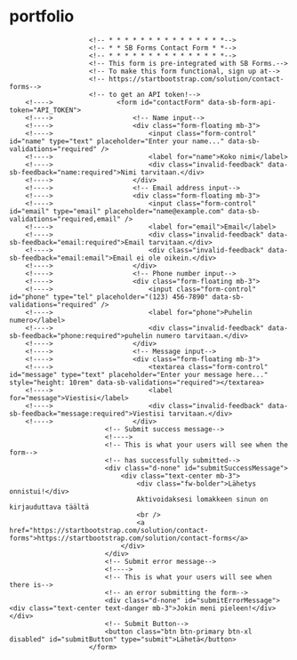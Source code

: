 # portfolio
                        <!-- * * * * * * * * * * * * * * *-->
                        <!-- * * SB Forms Contact Form * *-->
                        <!-- * * * * * * * * * * * * * * *-->
                        <!-- This form is pre-integrated with SB Forms.-->
                        <!-- To make this form functional, sign up at-->
                        <!-- https://startbootstrap.com/solution/contact-forms-->
                        <!-- to get an API token!-->
        <!---->                <form id="contactForm" data-sb-form-api-token="API_TOKEN">
        <!---->                    <!-- Name input-->
        <!---->                    <div class="form-floating mb-3">
        <!---->                        <input class="form-control" id="name" type="text" placeholder="Enter your name..." data-sb-validations="required" />
        <!---->                        <label for="name">Koko nimi</label>
        <!---->                        <div class="invalid-feedback" data-sb-feedback="name:required">Nimi tarvitaan.</div>
        <!---->                    </div>
        <!---->                    <!-- Email address input-->
        <!---->                    <div class="form-floating mb-3">
        <!---->                        <input class="form-control" id="email" type="email" placeholder="name@example.com" data-sb-validations="required,email" />
        <!---->                        <label for="email">Email</label>
        <!---->                        <div class="invalid-feedback" data-sb-feedback="email:required">Email tarvitaan.</div>
        <!---->                        <div class="invalid-feedback" data-sb-feedback="email:email">Email ei ole oikein.</div>
        <!---->                    </div>
        <!---->                    <!-- Phone number input-->
        <!---->                    <div class="form-floating mb-3">
        <!---->                        <input class="form-control" id="phone" type="tel" placeholder="(123) 456-7890" data-sb-validations="required" />
        <!---->                        <label for="phone">Puhelin numero</label>
        <!---->                        <div class="invalid-feedback" data-sb-feedback="phone:required">puhelin numero tarvitaan.</div>
        <!---->                    </div>
        <!---->                    <!-- Message input-->
        <!---->                    <div class="form-floating mb-3">
        <!---->                        <textarea class="form-control" id="message" type="text" placeholder="Enter your message here..." style="height: 10rem" data-sb-validations="required"></textarea>
        <!---->                        <label for="message">Viestisi</label>
        <!---->                        <div class="invalid-feedback" data-sb-feedback="message:required">Viestisi tarvitaan.</div>
        <!---->                    </div>
                            <!-- Submit success message-->
                            <!---->
                            <!-- This is what your users will see when the form-->
                            <!-- has successfully submitted-->
                            <div class="d-none" id="submitSuccessMessage">
                                <div class="text-center mb-3">
                                    <div class="fw-bolder">Lähetys onnistui!</div>
                                    Aktivoidaksesi lomakkeen sinun on kirjauduttava täältä
                                    <br />
                                    <a href="https://startbootstrap.com/solution/contact-forms">https://startbootstrap.com/solution/contact-forms</a>
                                </div>
                            </div>
                            <!-- Submit error message-->
                            <!---->
                            <!-- This is what your users will see when there is-->
                            <!-- an error submitting the form-->
                            <div class="d-none" id="submitErrorMessage"><div class="text-center text-danger mb-3">Jokin meni pieleen!</div></div>
                            <!-- Submit Button-->
                            <button class="btn btn-primary btn-xl disabled" id="submitButton" type="submit">Lähetä</button>
                        </form>